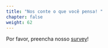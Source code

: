 ```yaml
---
title: "Nos conte o que você pensa! "
chapter: false
weight: 62
---
```


Por favor, preencha nosso [survey](http://survey.com)!